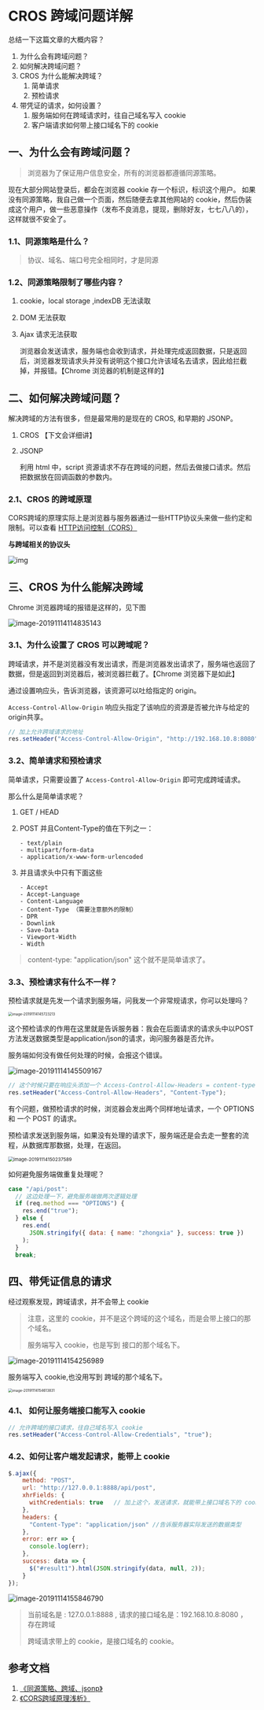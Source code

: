 # CROS 跨域问题详解

总结一下这篇文章的大概内容？

1. 为什么会有跨域问题？
2. 如何解决跨域问题？
3. CROS 为什么能解决跨域？
   1. 简单请求
   2. 预检请求
4. 带凭证的请求，如何设置？
   1. 服务端如何在跨域请求时，往自己域名写入 cookie
   2. 客户端请求如何带上接口域名下的 cookie



## 一、为什么会有跨域问题？

> 浏览器为了保证用户信息安全，所有的浏览器都遵循同源策略。

现在大部分网站登录后，都会在浏览器 cookie 存一个标识，标识这个用户。 如果没有同源策略，我自己做一个页面，然后随便去拿其他网站的 cookie，然后伪装成这个用户，做一些恶意操作（发布不良消息，提现，删除好友，七七八八的）， 这样就很不安全了。



### 1.1、同源策略是什么？

> 协议、域名、端口号完全相同时，才是同源



### 1.2、同源策略限制了哪些内容？

1. cookie，local storage ,indexDB 无法读取

2. DOM 无法获取

3. Ajax 请求无法获取

   浏览器会发送请求，服务端也会收到请求，并处理完成返回数据，只是返回后，浏览器发现请求头并没有说明这个接口允许该域名去请求，因此给拦截掉，并报错。【Chrome 浏览器的机制是这样的】



## 二、如何解决跨域问题？

解决跨域的方法有很多，但是最常用的是现在的 CROS, 和早期的 JSONP。

1. CROS 【下文会详细讲】

2. JSONP

   利用 html 中，script 资源请求不存在跨域的问题，然后去做接口请求。然后把数据放在回调函数的参数内。



### 2.1、CROS 的跨域原理

CORS跨域的原理实际上是浏览器与服务器通过一些HTTP协议头来做一些约定和限制。可以查看 [HTTP访问控制（CORS）](https://developer.mozilla.org/zh-CN/docs/Web/HTTP/Access_control_CORS)



**与跨域相关的协议头**

![img](http://asset.izhongxia.com/ipic/2019-11-14-065520.jpg)



## 三、CROS 为什么能解决跨域

Chrome 浏览器跨域的报错是这样的，见下图

![image-20191114114835143](http://asset.izhongxia.com/ipic/2019-11-14-065518.png)



### 3.1、为什么设置了 CROS 可以跨域呢？

跨域请求，并不是浏览器没有发出请求，而是浏览器发出请求了，服务端也返回了数据，但是返回到浏览器后，被浏览器拦截了。【Chrome 浏览器下是如此】



通过设置响应头，告诉浏览器，该资源可以吐给指定的 origin。

`Access-Control-Allow-Origin` 响应头指定了该响应的资源是否被允许与给定的origin共享。



```js
// 加上允许跨域请求的地址
res.setHeader("Access-Control-Allow-Origin", "http://192.168.10.8:8080");
```





### 3.2、简单请求和预检请求

简单请求，只需要设置了 ``Access-Control-Allow-Origin`` 即可完成跨域请求。



那么什么是简单请求呢？

1. GET  / HEAD

2. POST 并且Content-Type的值在下列之一： 

   ```text
   - text/plain
   - multipart/form-data
   - application/x-www-form-urlencoded
   ```

3. 并且请求头中只有下面这些

   ```text
   - Accept
   - Accept-Language
   - Content-Language
   - Content-Type （需要注意额外的限制）
   - DPR
   - Downlink
   - Save-Data
   - Viewport-Width
   - Width
   ```

> content-type: "application/json" 这个就不是简单请求了。



### 3.3、预检请求有什么不一样？

预检请求就是先发一个请求到服务端，问我发一个非常规请求，你可以处理吗？



<img src="http://asset.izhongxia.com/ipic/2019-11-14-065725.png" alt="image-20191114145723213" style="zoom:50%;" />



这个预检请求的作用在这里就是告诉服务器：我会在后面请求的请求头中以POST方法发送数据类型是application/json的请求，询问服务器是否允许。



服务端如何没有做任何处理的时候，会报这个错误。

![image-20191114145509167](http://asset.izhongxia.com/ipic/2019-11-14-065514.png)



```js
// 这个时候只要在响应头添加一个 Access-Control-Allow-Headers = content-type 即可
res.setHeader("Access-Control-Allow-Headers", "Content-Type");
```



有个问题，做预检请求的时候，浏览器会发出两个同样地址请求，一个 OPTIONS 和 一个 POST 的请求。

预检请求发送到服务端，如果没有处理的请求下，服务端还是会去走一整套的流程，从数据库那数据，处理，在返回。

<img src="http://asset.izhongxia.com/ipic/2019-11-14-070240.png" alt="image-20191114150237589" style="zoom: 67%;" />



如何避免服务端做重复处理呢？

```js
case "/api/post":
  // 这边处理一下，避免服务端做两次逻辑处理
  if (req.method === "OPTIONS") {
    res.end("true");
  } else {
    res.end(
      JSON.stringify({ data: { name: "zhongxia" }, success: true })
    );
  }
  break;
```



## 四、带凭证信息的请求

经过观察发现，跨域请求，并不会带上 cookie

> 注意，这里的 cookie，并不是这个跨域的这个域名，而是会带上接口的那个域名。
>
> 服务端写入 cookie，也是写到 接口的那个域名下。



![image-20191114154256989](http://asset.izhongxia.com/ipic/2019-11-14-074300.png)



服务端写入 cookie,也没用写到 跨域的那个域名下。

<img src="http://asset.izhongxia.com/ipic/2019-11-14-074617.png" alt="image-20191114154613831" style="zoom:50%;" />



### 4.1、 如何让服务端接口能写入 cookie

```js
// 允许跨域的接口请求，往自己域名写入 cookie
res.setHeader("Access-Control-Allow-Credentials", "true");
```



### 4.2、如何让客户端发起请求，能带上 cookie

```js
$.ajax({
    method: "POST",
    url: "http://127.0.0.1:8888/api/post",
    xhrFields: {  
      withCredentials: true   // 加上这个，发送请求，就能带上接口域名下的 cookie
    },
    headers: {
      "Content-Type": "application/json" //告诉服务器实际发送的数据类型
    },
    error: err => {
      console.log(err);
    },
    success: data => {
      $("#result1").html(JSON.stringify(data, null, 2));
    }
});
```



![image-20191114155846790](http://asset.izhongxia.com/ipic/2019-11-14-075850.png)

> 当前域名是 : 127.0.0.1:8888 , 请求的接口域名是：192.168.10.8:8080 ， 存在跨域
>
> 跨域请求带上的 cookie，是接口域名的 cookie。







## 参考文档

1. [《同源策略、跨域、jsonp》](https://www.jianshu.com/p/30d6c94439a2)
2. [《CORS跨域原理浅析》](https://zhuanlan.zhihu.com/p/29980092)

